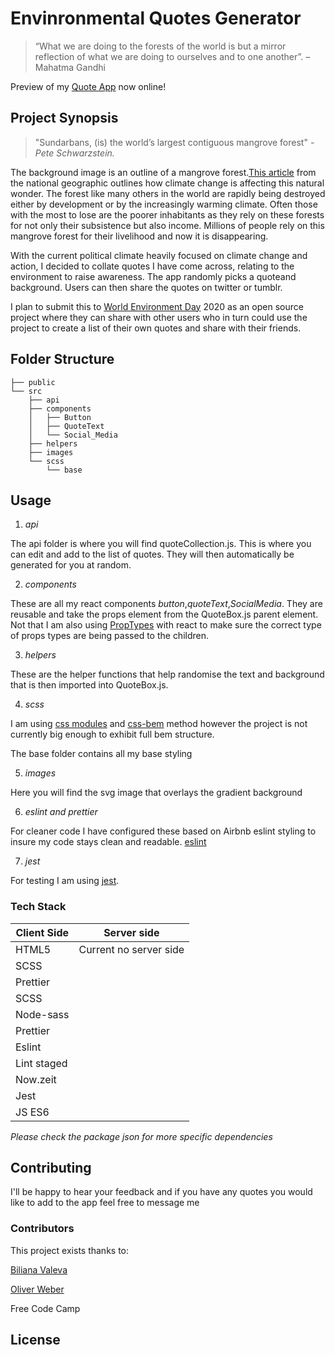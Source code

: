 # Envinronmental Quotes Generator

> “What we are doing to the forests of the world is but a mirror reflection of what we are doing to ourselves and to one another”. – Mahatma Gandhi

Preview of my [Quote App](https://eq-generator.ctocco.now.sh) now online!

## Project Synopsis

> "Sundarbans, (is) the world’s largest contiguous mangrove forest"
> _-Pete Schwarzstein._

The background image is an outline of a mangrove forest.[This article](https://www.nationalgeographic.com/magazine/2019/07/sundarbans-mangrove-forest-in-bangladesh-india-threatened-by-rising-waters-illegal-logging/) from the national geographic outlines how climate change is affecting this natural wonder. The forest like many others in the world are rapidly being destroyed either by development or by the increasingly warming climate. Often those with the most to lose are the poorer inhabitants as they rely on these forests for not only their subsistence but also income. Millions of people rely on this mangrove forest for their livelihood and now it is disappearing.

With the current political climate heavily focused on climate change and action, I decided
to collate quotes I have come across, relating to the environment to raise awareness. The app randomly picks a quoteand background. Users can then share the quotes on twitter or tumblr.

I plan to submit this to [World Environment Day](https://www.worldenvironmentday.global/) 2020
as an open source project where they can share with other users who in turn could
use the project to create a list of their own quotes and share with their friends.

## Folder Structure

```
├── public
└── src
    ├── api
    ├── components
    │   ├── Button
    │   ├── QuoteText
    │   └── Social_Media
    ├── helpers
    ├── images
    └── scss
        └── base
```

## Usage

1. _api_

The api folder is where you will find quoteCollection.js. This is where you can edit and add to the list of quotes. They will then automatically be generated for you at random.

2. _components_

These are all my react components _button_,_quoteText_,_SocialMedia_. They are reusable and take the props element from the QuoteBox.js parent element. Not that I am also using [PropTypes](https://reactjs.org/docs/typechecking-with-proptypes.html) with react to make sure the correct type of props types are being passed to the children.

3. _helpers_

These are the helper functions that help randomise the text and background that is then imported into QuoteBox.js.

4. _scss_

I am using [css modules](https://facebook.github.io/create-react-app/docs/adding-a-css-modules-stylesheet) and [css-bem](https://css-tricks.com/bem-101/) method however the project is not currently big enough to exhibit full bem structure.

The base folder contains all my base styling

5. _images_

Here you will find the svg image that overlays the gradient background

6. _eslint and prettier_

For cleaner code I have configured these based on Airbnb eslint styling to insure my code stays clean
and readable. [eslint](https://www.npmjs.com/package/eslint-config-airbnb)

7. _jest_

For testing I am using [jest](https://jestjs.io/).

### Tech Stack

| Client Side | Server side            |
| ----------- | ---------------------- |
| HTML5       | Current no server side |
| SCSS        |
| Prettier    |
| SCSS        |
| Node-sass   |
| Prettier    |
| Eslint      |
| Lint staged |
| Now.zeit    |
| Jest        |
| JS ES6      |

_*Please check the package json for more specific dependencies*_

## Contributing

I'll be happy to hear your feedback and if you have any quotes you would like to add to the app
feel free to message me

### Contributors

This project exists thanks to:

[Biliana Valeva](https://github.com/Bilie)

[Oliver Weber](https://github.com/oliverwebr)

Free Code Camp

## License
